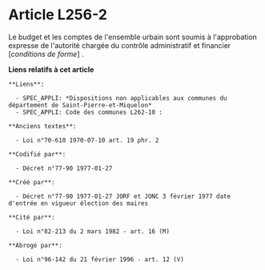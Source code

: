 # Article L256-2

Le budget et les comptes de l'ensemble urbain sont soumis à l'approbation expresse de l'autorité chargée du contrôle
administratif et financier [*conditions de forme*] .

**Liens relatifs à cet article**

	**Liens**:

	  - SPEC_APPLI: *Dispositions non applicables aux communes du département de Saint-Pierre-et-Miquelon*
	  - SPEC_APPLI: Code des communes L262-10 :

	**Anciens textes**:

	  - Loi n°70-610 1970-07-10 art. 19 phr. 2

	**Codifié par**:

	  - Décret n°77-90 1977-01-27

	**Créé par**:

	  - Décret n°77-90 1977-01-27 JORF et JONC 3 février 1977 date d'entrée en vigueur élection des maires

	**Cité par**:

	  - Loi n°82-213 du 2 mars 1982 - art. 16 (M)

	**Abrogé par**:

	  - Loi n°96-142 du 21 février 1996 - art. 12 (V)
